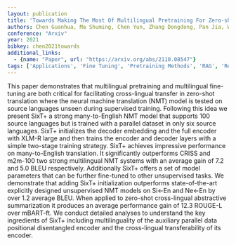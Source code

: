 ```yaml
---
layout: publication
title: 'Towards Making The Most Of Multilingual Pretraining For Zero-shot Neural Machine Translation'
authors: Chen Guanhua, Ma Shuming, Chen Yun, Zhang Dongdong, Pan Jia, Wang Wenping, Wei Furu
conference: "Arxiv"
year: 2021
bibkey: chen2021towards
additional_links:
  - {name: "Paper", url: "https://arxiv.org/abs/2110.08547"}
tags: ['Applications', 'Fine Tuning', 'Pretraining Methods', 'RAG', 'Reinforcement Learning', 'Training Techniques']
---
```

This paper demonstrates that multilingual pretraining and multilingual fine-tuning are both critical for facilitating cross-lingual transfer in zero-shot translation where the neural machine translation (NMT) model is tested on source languages unseen during supervised training. Following this idea we present SixT+ a strong many-to-English NMT model that supports 100 source languages but is trained with a parallel dataset in only six source languages. SixT+ initializes the decoder embedding and the full encoder with XLM-R large and then trains the encoder and decoder layers with a simple two-stage training strategy. SixT+ achieves impressive performance on many-to-English translation. It significantly outperforms CRISS and m2m-100 two strong multilingual NMT systems with an average gain of 7.2 and 5.0 BLEU respectively. Additionally SixT+ offers a set of model parameters that can be further fine-tuned to other unsupervised tasks. We demonstrate that adding SixT+ initialization outperforms state-of-the-art explicitly designed unsupervised NMT models on Si<-En and Ne<-En by over 1.2 average BLEU. When applied to zero-shot cross-lingual abstractive summarization it produces an average performance gain of 12.3 ROUGE-L over mBART-ft. We conduct detailed analyses to understand the key ingredients of SixT+ including multilinguality of the auxiliary parallel data positional disentangled encoder and the cross-lingual transferability of its encoder.
